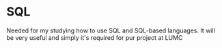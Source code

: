 # SQL
Needed for my studying how to use SQL and SQL-based languages. It will be very useful and simply it's required for pur project at LUMC
